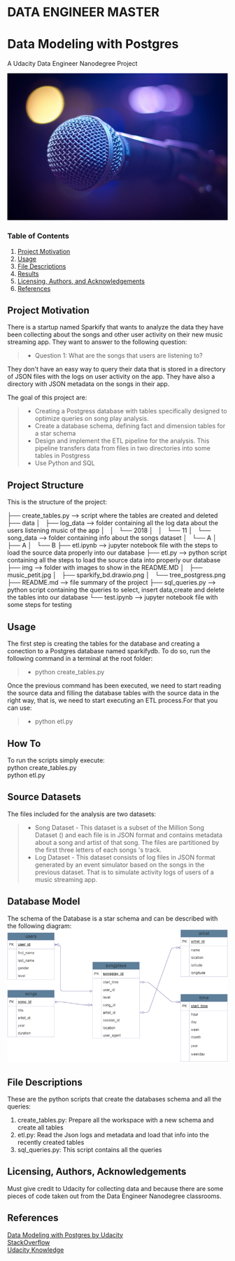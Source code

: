 # DATA ENGINEER MASTER
# Data Modeling with Postgres
A Udacity Data Engineer Nanodegree Project

![Alt text](./img/music_petit.jpg?raw=true "A Project about music!!")

### Table of Contents

1. [Project Motivation](#motivation)
2. [Usage](#usage)
3. [File Descriptions](#files)
4. [Results](#results)
5. [Licensing, Authors, and Acknowledgements](#licensing)
6. [References](#references)


## Project Motivation<a name="motivation"></a> 

There is a startup named Sparkify that wants to analyze the data they have been collecting about the songs and other user activity on their new music streaming app. They want to answer to the following question:

> * Question 1: What are the songs that users are listening to?


They don't have an easy way to query their data that is stored in a directory of JSON files with the logs on user activity on the app. They have also a directory with JSON metadata on the songs in their app.

The goal of this project are:
> * Creating a Postgress database with tables specifically designed to optimize queries on song play analysis. 
> * Create a database schema, defining fact and dimension tables for a star schema
> * Design and implement the ETL pipeline for the analysis. This pipeline transfers data from files in two directories into some tables in Postgress
> * Use Python and SQL

## Project Structure<a name="structure"></a>

This is the structure of the project:

├── create_tables.py --> script where the tables are created and deleted
├── data
│   ├── log_data     --> folder containing all the log data about the users listening music of the app
│   │   └── 2018
│   │       └── 11
│   └── song_data    --> folder containing info about the songs dataset 
│       └── A
│           ├── A
│           └── B
├── etl.ipynb        --> jupyter notebook file with the steps to load the source data properly into our database
├── etl.py           --> python script containing all the steps to load the source data into properly our database
├── img              --> folder with images to show in the README.MD
│   ├── music_petit.jpg
│   ├── sparkify_bd.drawio.png
│   └── tree_postgress.png
├── README.md        --> file summary of the project
├── sql_queries.py   --> python script containing the queries to select, insert data,create and delete the tables into our database
└── test.ipynb       --> jupyter notebook file with some steps for testing



## Usage <a name="usage"></a>

The first step is creating the tables for the database and creating a conection to a Postgres database named sparkifydb.
To do so, run the following command in a terminal at the root folder:

> * python create_tables.py


Once the previous command has been executed, we need to start reading the source data and filling the database tables 
with the source data in the right way, that is, we need to start executing an ETL process.For that you can use:

> * python etl.py


## How To <a name="howto"></a>

To run the scripts simply execute: <br>
python create_tables.py <br>
python etl.py

## Source Datasets <a name="source_datasets"></a>

The files included for the analysis are two datasets:

> * Song Dataset       - This dataset is a subset of the Million Song Dataset () and each file is in JSON format and contains metadata about a song and artist of that song. The files are partitioned by the first three letters of each songs 's track. 
> * Log Dataset        - This dataset consists of log files in JSON format generated by an event simulator based on the songs in the previous dataset. That is to simulate activity logs of users of a music streaming app.

## Database Model <a name="database"></a>

The schema of the Database is a star schema and can be described with the following diagram:
![Alt text](./img/sparkify_bd.drawio.png?raw=true "Database_model")

## File Descriptions <a name="files"></a>

These are the python scripts that create the databases schema and all the queries:

1. create_tables.py: Prepare all the workspace with a new schema and create all tables <br>
2. etl.py: Read the Json logs and metadata and load that info into the recently created tables
3. sql_queries.py: This script contains all the queries

## Licensing, Authors, Acknowledgements<a name="licensing"></a>

Must give credit to Udacity for collecting data and because there are some pieces of code taken out from the Data Engineer Nanodegree classrooms. 

## References <a name="references"></a>
 [Data Modeling with Postgres by Udacity](https://learn.udacity.com/nanodegrees/nd027/parts/cd0029/lessons/ls1961/concepts/1d3c5721-ca17-4483-a84a-a7e999b3d9a3) <br>
 [StackOverflow](https://stackoverflow.com/) <br>
 [Udacity Knowledge](https://knowledge.udacity.com/) <br>
